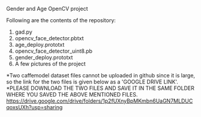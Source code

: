 Gender and Age OpenCV project

Following are the contents of the repository:

1. gad.py
2. opencv_face_detector.pbtxt
3. age_deploy.prototxt
4. opencv_face_detector_uint8.pb
5. gender_deploy.prototxt
6. A few pictures of the project 

*Two caffemodel dataset files cannot be uploaded in github since it is large, so the link for the two files is given below as a 'GOOGLE DRIVE LINK'.
*PLEASE DOWNLOAD THE TWO FILES AND SAVE IT IN THE SAME FOLDER WHERE YOU SAVED THE ABOVE MENTIONED FILES.
https://drive.google.com/drive/folders/1p2fUXnyBpMKmbn6UaGN7MLDUCqoxsUXh?usp=sharing

